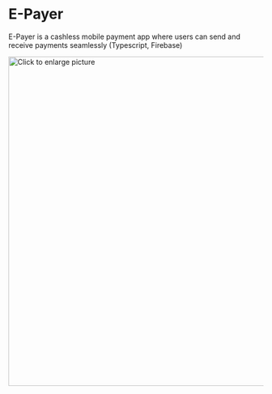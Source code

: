 # E-Payer
E-Payer is a cashless mobile payment app where users can send and receive payments seamlessly (Typescript, Firebase)

<a href="https://drive.google.com/uc?export=view&id=<FILEID>"><img src="https://drive.google.com/uc?export=view&id=183rLR2xYBQkNvlgFvob7O5OhwO7f1NQA" style="width: 650px; max-width: 100%; height: auto" title="Click to enlarge picture" />
